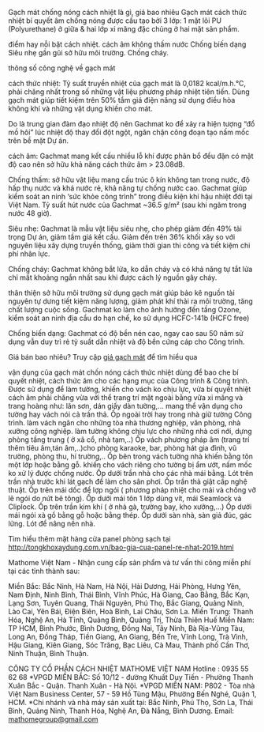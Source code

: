 Gạch mát chống nóng cách nhiệt là gì, giá bao nhiêu
Gạch mát cách thức nhiệt bí quyết âm chống nóng được cấu tạo bởi 3 lớp: 1 mặt lõi PU (Polyurethane) ở giữa & hai lớp xi măng đặc chủng ở hai mặt sản phẩm.

điểm hay nỗi bật
cách nhiệt.
cách âm
không thấm nước
Chống biến dạng
Siêu nhẹ
gần gũi sở hữu môi trường.
Chống cháy.

thông số công nghệ về gạch mát

cách thức nhiệt:
Tỷ suất truyền nhiệt của gạch mát là 0,0182 kcal/m.h.°C, phải chăng nhất trong số những vật liệu phương pháp nhiệt tiên tiến. Dùng gạch mát giúp tiết kiệm trên 50% tầm giá điện năng sử dụng điều hòa không khí và những vật dụng khiến cho mát.

Do là trung gian đàm đạo nhiệt độ nên Gachmat ko để xảy ra hiện tượng “đổ mồ hôi” lúc nhiệt độ thay đổi đột ngột, ngăn chặn công đoạn tạo nấm mốc trên bề mặt Dự án.

cách âm:
Gachmat mang kết cấu nhiều lỗ khí được phân bổ đều đặn có mật độ cao nên sở hữu khả năng cách thức âm > 23.08dB.

Chống thấm:
sở hữu vật liệu mang cấu trúc ô kín không tan trong nước, độ hấp thụ nước và khá nước rẻ, khả năng tự chống nước cao. Gachmat giúp kiểm soát an ninh ‘sức khỏe công trình” trong điều kiện khí hậu nhiệt đới tại Việt Nam. Tỷ suất hút nước của Gachmat ~36.5 g/m² (sau khi ngâm trong nước 48 giờ).

Siêu nhẹ:
Gachmat là mẫu vật liệu siêu nhẹ, cho phép giảm đến 49% tải trọng Dự án, giảm tầm giá kết cấu. Giảm đến trên 36% khối xây so với nguyên liệu xây dựng truyền thống, giảm thời gian thi công và tiết kiệm chi phí nhân lực.

Chống cháy:
Gachmat không bắt lửa, ko dẫn cháy và có khả năng tự tắt lửa chỉ mất khoảng ngắn nhất sau khi được cách lý nguồn gây cháy.

thân thiện sở hữu môi trường
sử dụng gạch mát giúp bảo kê nguồn tài nguyên tự dưng tiết kiệm năng lượng, giảm phát khí thải ra môi trường, tăng chất lượng cuộc sống. Gachmat ko làm cho ảnh hưởng đến tầng Ozone, kiểm soát an ninh địa cầu do hạn chế, ko sử dụng HCFC-141b (HCFC free)

Chống biến dạng:
Gachmat có độ bền nén cao, ngay cao sau 50 năm sử dụng vẫn duy trì rẻ tỷ suất dẫn nhiệt và độ bền cứng cáp cho Công trình.

Giá bán bao nhiêu?
Truy cập <a href="http://tongkhoxaydung.com.vn/bang-bao-gia-tam-gach-mat-moi-nhat-hien-nay.html">giá gạch mát</a> để tìm hiểu qua

vận dụng của gạch mát chốn nóng cách thức nhiệt
dùng để bao che bí quyết nhiệt, cách thức âm cho các hạng mục của Công trình & Công trình.
Được sử dụng để làm tường, khiến cho vách ko chịu lực, vừa bí quyết nhiệt cách âm phải chăng vừa với thể trang trí mặt ngoài bằng vữa xi măng và trang hoàng như: lăn sơn, dán giấy dàn tường,...
mang thể vận dụng cho tường hay vách nói cả trần thả.
Ốp ngoài trời hay trong nhà giữ tường Công trình.
làm vách ngăn cho những tòa nhà thương nghiệp, văn phòng, nhà xưởng công nghiệp.
làm tường không chịu lực cho những nhà cơi nới, dựng phòng tầng trung ( ở xã cổ, nhà tạm,..)
Ốp vách phương pháp âm (trang trí thêm tiêu âm,tán âm,..)cho phòng karaoke, bar, phòng hát gia đình, vũ trường, phòng thu, hí trường,..
Ốp bên trong vách tường nhà khiến bằng tôn một lớp hoặc bằng gỗ.
khiến cho vách riêng cho tường bị ẩm ướt, nấm mốc ko xử lý được chống nước.
Ốp dưới trần nhà cho các nhà mái bằng.
Lót trên trần nhà trước khi lát gạch để làm cho sân phơi.
Ốp trần thả giật cấp nghệ thuật.
Ốp trên mái dốc để lợp ngói ( phương pháp nhiệt cho mái và chống vỡ lẽ ngói do nứt bê tông).
Ốp dưới mái tôn 1 lớp dùng vít, mái Seamlock và Cliplock.
Ốp trên trần kim khí ( ở nhà gà, trường bay, kho xưởng,...)
Ốp dưới mái ngói xà gồ bằng gỗ hoặc bằng thép.
Ốp dưới sàn nhà, sàn giả đúc, gác lửng.
Lót để nâng nền nhà.

Tìm hiểu thêm mặt hàng cửa panel phòng sạch tại <a href="http://tongkhoxaydung.com.vn/bao-gia-cua-panel-re-nhat-2019.html">http://tongkhoxaydung.com.vn/bao-gia-cua-panel-re-nhat-2019.html</a>

Mathome Việt Nam - Nhận cung cấp sản phẩm và tư vấn thi công miễn phí tại các tỉnh thành sau:

Miền Bắc:  Bắc Ninh, Hà Nam, Hà Nội, Hải Dương, Hải Phòng, Hưng Yên, Nam Định, Ninh Bình, Thái Bình, Vĩnh Phúc,  Hà Giang, Cao Bằng, Bắc Kạn, Lạng Sơn, Tuyên Quang, Thái Nguyên, Phú Thọ, Bắc Giang, Quảng Ninh,  Lào Cai, Yên Bái, Điện Biên, Hoà Bình, Lai Châu, Sơn La.
Miền Trung: Thanh Hóa, Nghệ An, Hà Tĩnh, Quảng Bình, Quảng Trị, Thừa Thiên Huế
Miền Nam: TP HCM, Bình Phước, Bình Dương, Đồng Nai, Tây Ninh, Bà Rịa-Vũng Tàu, Long An, Đồng Tháp, Tiền Giang, An Giang, Bến Tre, Vĩnh Long, Trà Vinh, Hậu Giang, Kiên Giang, Sóc Trăng, Bạc Liêu, Cà Mau, Thành phố Cần Thơ,  Ninh Thuận, Bình Thuận.

CÔNG TY CỔ PHẦN CÁCH NHIỆT MATHOME VIỆT NAM
Hotline : 0935 55 62 68
*VPGD MIỀN BẮC: Số 10/12 - đường Khuất Duy Tiến - Phường Thanh Xuân Bắc - Quận. Thanh Xuân - Hà Nội.
*VPGD MIỀN NAM: P802 - Tòa nhà Việt Nam Business Center, 57 - 59 Hồ Tùng Mậu, Phường Bến Nghé, Quận 1, HCM.
*Chi nhánh và nhà máy sản xuất tại: Bắc Ninh, Phú Thọ, Sơn La, Thái Bình, Quảng Ninh, Thanh Hóa, Nghệ An, Đà Nẵng, Bình Dương.
Email: mathomegroup@gmail.com
